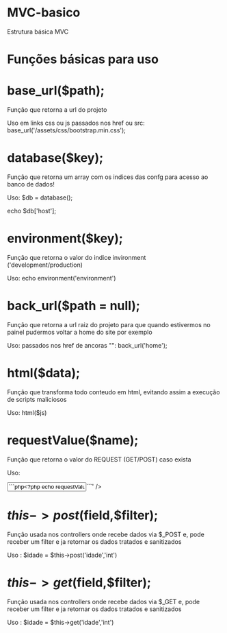 # MVC-basico
Estrutura básica MVC

# Funções básicas para uso

# base_url($path);
<p>Função que retorna a url do projeto</p>
<p>Uso em links css ou js passados nos href ou src: base_url('/assets/css/bootstrap.min.css');</p>

# database($key);
<p>Função que retorna um array com os indices das confg para acesso ao banco de dados!</p>
<p>Uso: $db = database();</p>
<p>echo $db['host'];</p>

# environment($key);
<p>Função que retorna o valor do indice invironment ('development/production)</p>
<p>Uso: echo environment('environment')</p>

# back_url($path = null);
<p>Função que retorna a url raiz do projeto para que quando estivermos no painel pudermos voltar a home do site por exemplo</p>
<p>Uso: passados nos href de ancoras "<a>": back_url('home');</p>

# html($data);
<p>Função que transforma todo conteudo em html, evitando assim a execução de scripts maliciosos</p>
<p>Uso: html($js)</p>

# requestValue($name);
<p>Função que retorna o valor do REQUEST (GET/POST) caso exista</p>
<p>Uso:</p>
<input type='text' name='nome' value='```php<?php echo requestValue('nome');?>```' />

# $this->post($field,$filter);
<p>Função usada nos controllers onde recebe dados via $_POST e, pode receber um filter e ja retornar os dados tratados e sanitizados</p>
<p>Uso : $idade = $this->post('idade','int')</p>

# $this->get($field,$filter);
<p>Função usada nos controllers onde recebe dados via $_GET e, pode receber um filter e ja retornar os dados tratados e sanitizados</p>
<p>Uso : $idade = $this->get('idade','int')</p>
